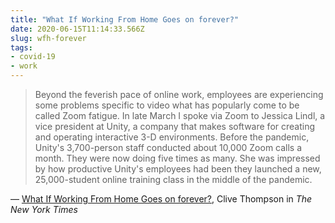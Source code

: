 ```yaml
---
title: "What If Working From Home Goes on forever?"
date: 2020-06-15T11:14:33.566Z
slug: wfh-forever
tags:
- covid-19
- work
---
```


> Beyond the feverish pace of online work, employees are experiencing some problems specific to video  what has popularly come to be called Zoom fatigue. In late March I spoke via Zoom to Jessica Lindl, a vice president at Unity, a company that makes software for creating and operating interactive 3-D environments. Before the pandemic, Unity's 3,700-person staff conducted about 10,000 Zoom calls a month. They were now doing five times as many. She was impressed by how productive Unity's employees had been  they launched a new, 25,000-student online training class in the middle of the pandemic.

&mdash; [What If Working From Home Goes on forever?](https://www.nytimes.com/interactive/2020/06/09/magazine/remote-work-covid.html), Clive Thompson in _The New York Times_